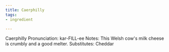 ```yaml
---
title: Caerphilly
tags:
- ingredient

---
```

Caerphilly Pronunciation: kar-FILL-ee Notes: This Welsh cow's milk cheese is crumbly and a good melter. Substitutes: Cheddar
